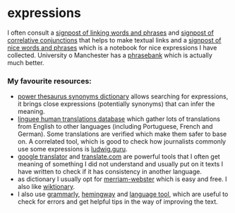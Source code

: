 # expressions

I often consult a [signpost of linking words and phrases](linking-expressions.md) and [signpost of correlative conjunctions](https://gist.github.com/cleberjamaral/cac090a3c28b7844a75768d1ea8926bf) that helps to make textual links and a [signpost of nice words and phrases](nice-signposts.md) which is a notebook for nice expressions I have collected. University o Manchester has a [phrasebank](http://www.phrasebank.manchester.ac.uk) which is actually much better.

### My favourite resources:

* [power thesaurus synonyms dictionary](https://www.powerthesaurus.org) allows searching for expressions, it brings close expressions (potentially synonyms) that can infer the meaning.
* [linguee human translations database](https://www.linguee.com) which gather lots of translations from English to other languages (including Portuguese, French and German). Some translations are verified which make them safer to base on. A correlated tool, which is good to check how journalists commonly use some expressions is [ludwig.guru](https://ludwig.guru).
* [google translator](https://translate.google.com.br) and [translate.com](https://www.translate.com/english-portuguese) are powerful tools that I often get meaning of something I did not understand and usually put on it texts I have written to check if it has consistency in another language.
* as dictionary I usually opt for [merriam-webster](https://www.merriam-webster.com) which is easy and free. I also like [wiktionary](https://www.wiktionary.org).
* I also use [grammarly](https://app.grammarly.com), [hemingway](https://hemingwayapp.com) and [language tool](https://www.languagetool.org), which are useful to check for errors and get helpful tips in the way of improving the text.

